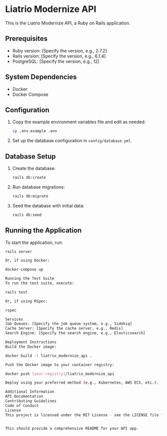 # Liatrio Modernize API

This is the Liatrio Modernize API, a Ruby on Rails application.

## Prerequisites

- Ruby version: [Specify the version, e.g., 2.7.2]
- Rails version: [Specify the version, e.g., 6.1.4]
- PostgreSQL: [Specify the version, e.g., 12]

## System Dependencies

- Docker
- Docker Compose

## Configuration

1. Copy the example environment variables file and edit as needed:

   ```sh
   cp .env.example .env
   ```

2. Set up the database configuration in `config/database.yml`.

## Database Setup

1. Create the database:

   ```sh
   rails db:create
   ```

2. Run database migrations:

   ```sh
   rails db:migrate
   ```

3. Seed the database with initial data:
   ```sh
   rails db:seed
   ```

## Running the Application

To start the application, run:

```sh
rails server

Or, if using Docker:

docker-compose up

Running the Test Suite
To run the test suite, execute:

rails test

Or, if using RSpec:

rspec

Services
Job Queues: [Specify the job queue system, e.g., Sidekiq]
Cache Server: [Specify the cache server, e.g., Redis]
Search Engine: [Specify the search engine, e.g., Elasticsearch]

Deployment Instructions
Build the Docker image:

docker build -t liatrio_modernize_api .

Push the Docker image to your container registry:

docker push [your-registry]/liatrio_modernize_api

Deploy using your preferred method (e.g., Kubernetes, AWS ECS, etc.).

Additional Information
API Documentation
Contributing Guidelines
Code of Conduct
License
This project is licensed under the MIT License - see the LICENSE file for details.


This should provide a comprehensive README for your API app.
```
